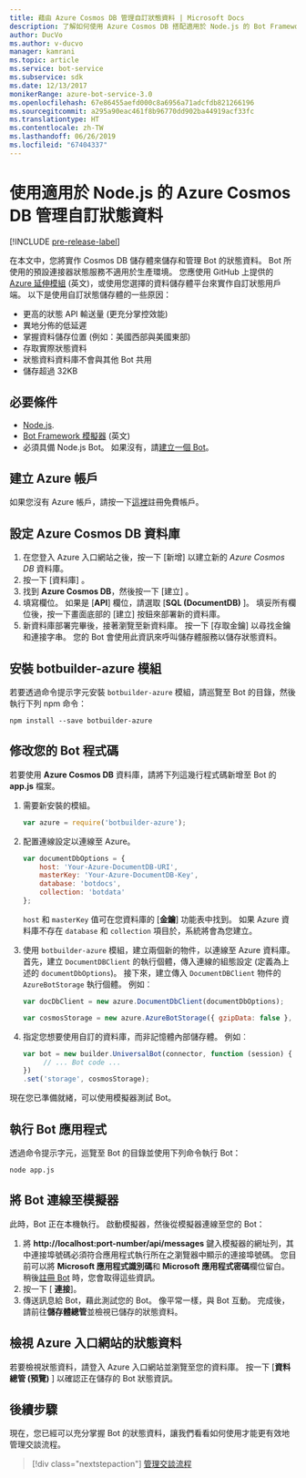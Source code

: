 ```yaml
---
title: 藉由 Azure Cosmos DB 管理自訂狀態資料 | Microsoft Docs
description: 了解如何使用 Azure Cosmos DB 搭配適用於 Node.js 的 Bot Framework SDK 來儲存和擷取狀態資料。
author: DucVo
ms.author: v-ducvo
manager: kamrani
ms.topic: article
ms.service: bot-service
ms.subservice: sdk
ms.date: 12/13/2017
monikerRange: azure-bot-service-3.0
ms.openlocfilehash: 67e86455aefd000c8a6956a71adcfdb821266196
ms.sourcegitcommit: a295a90eac461f8b96770dd902ba44919acf33fc
ms.translationtype: HT
ms.contentlocale: zh-TW
ms.lasthandoff: 06/26/2019
ms.locfileid: "67404337"
---
```

# <a name="manage-custom-state-data-with-azure-cosmos-db-for-nodejs"></a>使用適用於 Node.js 的 Azure Cosmos DB 管理自訂狀態資料

[!INCLUDE [pre-release-label](../includes/pre-release-label-v3.md)]

在本文中，您將實作 Cosmos DB 儲存體來儲存和管理 Bot 的狀態資料。 Bot 所使用的預設連接器狀態服務不適用於生產環境。 您應使用 GitHub 上提供的 [Azure 延伸模組](https://www.npmjs.com/package/botbuilder-azure) (英文)，或使用您選擇的資料儲存體平台來實作自訂狀態用戶端。 以下是使用自訂狀態儲存體的一些原因：

- 更高的狀態 API 輸送量 (更充分掌控效能)
- 異地分佈的低延遲
- 掌握資料儲存位置 (例如：美國西部與美國東部)
- 存取實際狀態資料
- 狀態資料資料庫不會與其他 Bot 共用
- 儲存超過 32KB

## <a name="prerequisites"></a>必要條件

- [Node.js](https://nodejs.org/en/).
- [Bot Framework 模擬器](~/bot-service-debug-emulator.md) (英文)
- 必須具備 Node.js Bot。 如果沒有，請[建立一個 Bot](bot-builder-nodejs-quickstart.md)。 

## <a name="create-azure-account"></a>建立 Azure 帳戶
如果您沒有 Azure 帳戶，請按一下[這裡](https://azure.microsoft.com/free/)註冊免費帳戶。

## <a name="set-up-the-azure-cosmos-db-database"></a>設定 Azure Cosmos DB 資料庫
1. 在您登入 Azure 入口網站之後，按一下 [新增]  以建立新的 *Azure Cosmos DB* 資料庫。 
2. 按一下 [資料庫]  。 
3. 找到 **Azure Cosmos DB**，然後按一下 [建立]  。
4. 填寫欄位。 如果是 [**API**] 欄位，請選取 [**SQL (DocumentDB)** ]。 填妥所有欄位後，按一下畫面底部的 [建立]  按鈕來部署新的資料庫。 
5. 新資料庫部署完畢後，接著瀏覽至新資料庫。 按一下 [存取金鑰]  以尋找金鑰和連接字串。 您的 Bot 會使用此資訊來呼叫儲存體服務以儲存狀態資料。

## <a name="install-botbuilder-azure-module"></a>安裝 botbuilder-azure 模組

若要透過命令提示字元安裝 `botbuilder-azure` 模組，請巡覽至 Bot 的目錄，然後執行下列 npm 命令：

```nodejs
npm install --save botbuilder-azure
```

## <a name="modify-your-bot-code"></a>修改您的 Bot 程式碼

若要使用 **Azure Cosmos DB** 資料庫，請將下列這幾行程式碼新增至 Bot 的 **app.js** 檔案。

1. 需要新安裝的模組。

   ```javascript
   var azure = require('botbuilder-azure'); 
   ```

2. 配置連線設定以連線至 Azure。
   ```javascript
   var documentDbOptions = {
       host: 'Your-Azure-DocumentDB-URI', 
       masterKey: 'Your-Azure-DocumentDB-Key', 
       database: 'botdocs',   
       collection: 'botdata'
   };
   ```
   `host` 和 `masterKey` 值可在您資料庫的 [**金鑰**] 功能表中找到。 如果 Azure 資料庫不存在 `database` 和 `collection` 項目於，系統將會為您建立。

3. 使用 `botbuilder-azure` 模組，建立兩個新的物件，以連線至 Azure 資料庫。 首先，建立 `DocumentDBClient` 的執行個體，傳入連線的組態設定 (定義為上述的 `documentDbOptions`)。 接下來，建立傳入 `DocumentDBClient` 物件的 `AzureBotStorage` 執行個體。 例如︰
   ```javascript
   var docDbClient = new azure.DocumentDbClient(documentDbOptions);

   var cosmosStorage = new azure.AzureBotStorage({ gzipData: false }, docDbClient);
   ```

4. 指定您想要使用自訂的資料庫，而非記憶體內部儲存體。 例如︰

   ```javascript
   var bot = new builder.UniversalBot(connector, function (session) {
        // ... Bot code ...
   })
   .set('storage', cosmosStorage);
   ```

現在您已準備就緒，可以使用模擬器測試 Bot。

## <a name="run-your-bot-app"></a>執行 Bot 應用程式

透過命令提示字元，巡覽至 Bot 的目錄並使用下列命令執行 Bot：

```nodejs
node app.js
```

## <a name="connect-your-bot-to-the-emulator"></a>將 Bot 連線至模擬器

此時，Bot 正在本機執行。 啟動模擬器，然後從模擬器連線至您的 Bot：

1. 將 <strong>http://localhost:port-number/api/messages</strong> 鍵入模擬器的網址列，其中連接埠號碼必須符合應用程式執行所在之瀏覽器中顯示的連接埠號碼。 您目前可以將 <strong>Microsoft 應用程式識別碼</strong>和 <strong>Microsoft 應用程式密碼</strong>欄位留白。 稍後[註冊 Bot](~/bot-service-quickstart-registration.md) 時，您會取得這些資訊。
2. 按一下 [ **連接**]。
3. 傳送訊息給 Bot，藉此測試您的 Bot。 像平常一樣，與 Bot 互動。 完成後，請前往**儲存體總管**並檢視已儲存的狀態資料。

## <a name="view-state-data-on-azure-portal"></a>檢視 Azure 入口網站的狀態資料

若要檢視狀態資料，請登入 Azure 入口網站並瀏覽至您的資料庫。 按一下 [**資料總管 (預覽)** ] 以確認正在儲存的 Bot 狀態資訊。

## <a name="next-step"></a>後續步驟

現在，您已經可以充分掌握 Bot 的狀態資料，讓我們看看如何使用才能更有效地管理交談流程。

> [!div class="nextstepaction"]
> [管理交談流程](bot-builder-nodejs-dialog-manage-conversation-flow.md)
